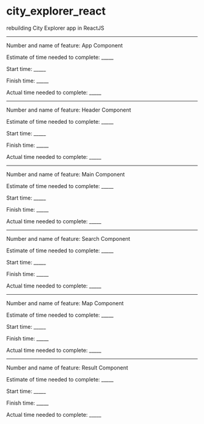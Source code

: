 # city_explorer_react
rebuilding City Explorer app in ReactJS
___

Number and name of feature: App Component

Estimate of time needed to complete: _____

Start time: _____

Finish time: _____

Actual time needed to complete: _____

___

Number and name of feature: Header Component

Estimate of time needed to complete: _____

Start time: _____

Finish time: _____

Actual time needed to complete: _____

___

Number and name of feature: Main Component

Estimate of time needed to complete: _____

Start time: _____

Finish time: _____

Actual time needed to complete: _____

___

Number and name of feature: Search Component

Estimate of time needed to complete: _____

Start time: _____

Finish time: _____

Actual time needed to complete: _____

___

Number and name of feature: Map Component

Estimate of time needed to complete: _____

Start time: _____

Finish time: _____

Actual time needed to complete: _____

___

Number and name of feature: Result Component

Estimate of time needed to complete: _____

Start time: _____

Finish time: _____

Actual time needed to complete: _____